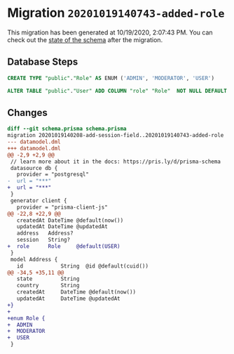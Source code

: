# Migration `20201019140743-added-role`

This migration has been generated at 10/19/2020, 2:07:43 PM.
You can check out the [state of the schema](./schema.prisma) after the migration.

## Database Steps

```sql
CREATE TYPE "public"."Role" AS ENUM ('ADMIN', 'MODERATOR', 'USER')

ALTER TABLE "public"."User" ADD COLUMN "role" "Role"  NOT NULL DEFAULT E'USER'
```

## Changes

```diff
diff --git schema.prisma schema.prisma
migration 20201019140208-add-session-field..20201019140743-added-role
--- datamodel.dml
+++ datamodel.dml
@@ -2,9 +2,9 @@
 // learn more about it in the docs: https://pris.ly/d/prisma-schema
 datasource db {
   provider = "postgresql"
-  url = "***"
+  url = "***"
 }
 generator client {
   provider = "prisma-client-js"
@@ -22,8 +22,9 @@
   createdAt DateTime @default(now())
   updatedAt DateTime @updatedAt
   address   Address?
   session   String?
+  role      Role     @default(USER)
 }
 model Address {
   id            String  @id @default(cuid())
@@ -34,5 +35,11 @@
   state         String
   country       String
   createdAt     DateTime @default(now())
   updatedAt     DateTime @updatedAt
+}
+
+enum Role {
+  ADMIN
+  MODERATOR
+  USER
 }
```


